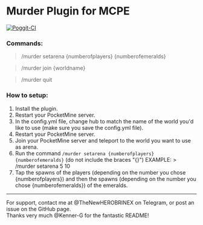 # Murder Plugin for MCPE
[![Poggit-CI](https://poggit.pmmp.io/ci.badge/TheNewHEROBRINEX/Murder/Murder)](https://poggit.pmmp.io/ci/TheNewHEROBRINEX/Murder/Murder)


### Commands:

> /murder setarena {numberofplayers} {numberofemeralds}

> /murder join {worldname}

> /murder quit

### How to setup:

1. Install the plugin.
2. Restart your PocketMine server.
3. In the config.yml file, change hub to match the name of the world you'd like to use (make sure you save the config.yml file).
4. Restart your PocketMine server.
5. Join your PocketMine server and teleport to the world you want to use as arena.
6. Run the command `/murder setarena {numberofplayers} {numberofemeralds}` (do not include the braces "{}")
EXAMPLE: > /murder setarena 5 10  
7. Tap the spawns of the players (depending on the number you chose {numberofplayers}) and then the spawns (depending on the number you chose {numberofemeralds}) of the emeralds.

---

For support, contact me at @TheNewHEROBRINEX on Telegram, or post an issue on the GitHub page.  
Thanks very much @Kenner-G for the fantastic README!